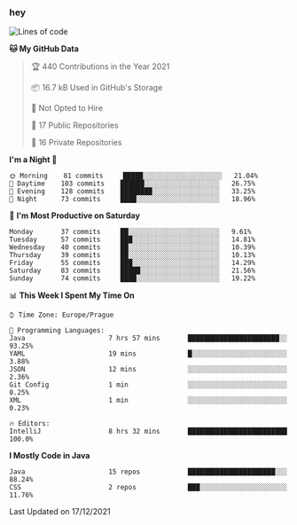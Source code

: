 ### hey

<!--START_SECTION:waka-->
![Lines of code](https://img.shields.io/badge/From%20Hello%20World%20I%27ve%20Written-100%20Thousand%20lines%20of%20code-blue)

**🐱 My GitHub Data** 

> 🏆 440 Contributions in the Year 2021
 > 
> 📦 16.7 kB Used in GitHub's Storage 
 > 
> 🚫 Not Opted to Hire
 > 
> 📜 17 Public Repositories 
 > 
> 🔑 16 Private Repositories  
 > 
**I'm a Night 🦉** 

```text
🌞 Morning    81 commits     █████░░░░░░░░░░░░░░░░░░░░   21.04% 
🌆 Daytime    103 commits    ██████░░░░░░░░░░░░░░░░░░░   26.75% 
🌃 Evening    128 commits    ████████░░░░░░░░░░░░░░░░░   33.25% 
🌙 Night      73 commits     ████░░░░░░░░░░░░░░░░░░░░░   18.96%

```
📅 **I'm Most Productive on Saturday** 

```text
Monday       37 commits     ██░░░░░░░░░░░░░░░░░░░░░░░   9.61% 
Tuesday      57 commits     ███░░░░░░░░░░░░░░░░░░░░░░   14.81% 
Wednesday    40 commits     ██░░░░░░░░░░░░░░░░░░░░░░░   10.39% 
Thursday     39 commits     ██░░░░░░░░░░░░░░░░░░░░░░░   10.13% 
Friday       55 commits     ███░░░░░░░░░░░░░░░░░░░░░░   14.29% 
Saturday     83 commits     █████░░░░░░░░░░░░░░░░░░░░   21.56% 
Sunday       74 commits     ████░░░░░░░░░░░░░░░░░░░░░   19.22%

```


📊 **This Week I Spent My Time On** 

```text
⌚︎ Time Zone: Europe/Prague

💬 Programming Languages: 
Java                     7 hrs 57 mins       ███████████████████████░░   93.25% 
YAML                     19 mins             █░░░░░░░░░░░░░░░░░░░░░░░░   3.88% 
JSON                     12 mins             ░░░░░░░░░░░░░░░░░░░░░░░░░   2.36% 
Git Config               1 min               ░░░░░░░░░░░░░░░░░░░░░░░░░   0.25% 
XML                      1 min               ░░░░░░░░░░░░░░░░░░░░░░░░░   0.23%

🔥 Editors: 
IntelliJ                 8 hrs 32 mins       █████████████████████████   100.0%

```

**I Mostly Code in Java** 

```text
Java                     15 repos            ██████████████████████░░░   88.24% 
CSS                      2 repos             ███░░░░░░░░░░░░░░░░░░░░░░   11.76%

```



 Last Updated on 17/12/2021
<!--END_SECTION:waka-->
